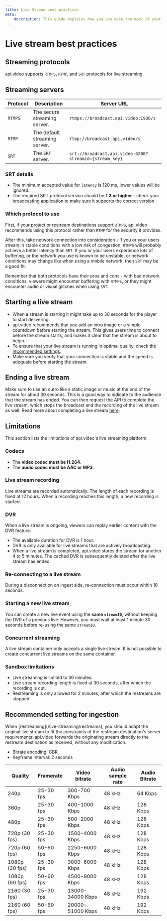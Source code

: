 ```yaml
---
title: Live Stream best practices
meta: 
    description: This guide explains how you can make the most of your live stream implementation using best practices at api.video.
---
```


# Live stream best practices

## Streaming protocols

api.video supports `RTMPS`, `RTMP`, and `SRT` protocols for live streaming.

## Streaming servers

| Protocol | Description                                | Server URL                                             |
| -------- | ------------------------------------------ | ------------------------------------------------------ |
| `RTMPS`  | The secure streaming server.               | `rtmps://broadcast.api.video:1936/s`                   |
| `RTMP`   | The default streaming server.              | `rtmp://broadcast.api.video/s`                         |
| `SRT`    | The `SRT` server.                          | `srt://broadcast.api.video:6200?streamid={stream_key}` |

### SRT details

* The minimum accepted value for `latency` is 120 ms, lower values will be ignored.
* The required SRT protocol version should be **1.3 or higher** - check your broadcasting application to make sure it supports the correct version.

### Which protocol to use

First, if your project or restream destinations support `RTMPS`, api.video recommends using this protocol rather than `RTMP` for the security it provides.

After this, take network connection into consideration - if you or your users stream in stable conditions with a low risk of congestion, `RTMPS` will probably achieve a better latency than `SRT`. If you or your users experience lots of buffering, or the network you use is known to be unstable, or network conditions may change like when using a mobile network, then `SRT` may be a good fit. 

Remember that both protocols have their pros and cons - with bad network conditions, viewers might encounter buffering with `RTMPS`, or they might encounter audio or visual glitches when using `SRT`.

## Starting a live stream

- When a stream is starting it might take up to 30 seconds for the player to start delivering.
- api.video recommends that you add an intro image or a simple countdown before starting the stream. This gives users time to connect before the stream starts, and makes it clear that the stream is about to begin.
- To ensure that your live stream is running in optimal quality, check the [recommended settings](#recommended-setting-for-ingestion).
- Make sure you verify that your connection is stable and the speed is adequate before starting the stream.

## Ending a live stream

Make sure to use an outro like a static image or music at the end of the stream for about 30 seconds. This is a good way to indicate to the audience that the stream has ended. You can then request the API to complete the live stream, which stops the broadcast and the recording of the live stream as well. Read more about completing a live stream [here](/live-streaming/working-with-live-streams#complete-a-live-stream).

## Limitations

This section lists the limitations of api.video's live streaming platform.

### Codecs

* The **video codec must be H.264**.
* The **audio codec must be AAC or MP3**.

### Live stream recording

Live streams are recorded automatically. The length of each recording is fixed at 12 hours. When a recording reaches this length, a new recording is started.

### DVR

When a live stream is ongoing, viewers can replay earlier content with the DVR feature.

* The available duration for DVR is 1 hour.
* DVR is only available for live streams that are actively broadcasting.
* When a live stream is completed, api.video stores the stream for another 4 to 5 minutes. The cached DVR is subsequently deleted after the live stream has ended.

### Re-connecting to a live stream

During a disconnection on ingest side, re-connection must occur within 10 seconds.

### Starting a new live stream

You can create a new live event using the **same `streamID`**, without keeping the DVR of a previous live. However, you must wait at least 1 minute 30 seconds before re-using the same `streamID`.

### Concurrent streaming

A live stream container only accepts a single live stream. It is not possible to create concurrent live streams on the same container.

### Sandbox limitations

* Live streaming is limited to 30 minutes.
* Live stream recording length is fixed at 30 seconds, after which the recording is cut. 
* Restreaming is only allowed for 2 minutes, after which the restreams are stopped.

## Recommended setting for ingestion

<Callout pad="2" type="info">
When [restreaming](/live-streaming/restreams), you should adapt the original live stream to fit the constraints of the restream destination's server requirements. api.video forwards the originating stream directly to the restream destination as received, without any modification.
</Callout>

- Bitrate encoding: CBR  
- Keyframe Interval: 2 seconds

| Quality          | Framerate | Video bitrate     | Audio sample rate | Audio Bitrate |
| ---------------- | --------- | ----------------- | ----------------- | ------------- |
| 240p             | 25-30 fps | 300-700 Kbps      | 48 kHz            | 64 Kbps       |
| 360p             | 25-30 fps | 400-1000 Kbps     | 48 kHz            | 128 Kbps      |
| 480p             | 25-30 fps | 500-2000 Kbps     | 48 kHz            | 128 Kbps      |
| 720p (30 fps)    | 25-30 fps | 1500-4000 Kbps    | 48 kHz            | 128 Kbps      |
| 720p (60 fps)    | 50-60 fps | 2250-6000 Kbps    | 48 kHz            | 128 Kbps      |
| 1080p (30 fps)   | 25-30 fps | 3000-6000 Kbps    | 48 kHz            | 128 Kbps      |
| 1080p (60 fps)   | 50-60 fps | 4500-9000 Kbps    | 48 kHz            | 128 Kbps      |
| 2160 (30 fps)    | 25-30 fps | 13000-34000 Kbps  | 48 kHz            | 192 Kbps      |
| 2160 (60 fps)    | 50-60 fps | 20000-51000 Kbps  | 48 kHz            | 192 Kbps      |